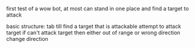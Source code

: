 first test of a wow bot, at most can stand in one place and find a target to attack

basic structure:
  tab till find a target that is attackable
    attempt to attack target
      if can't attack target then either out of range or wrong direction
        change direction
        
